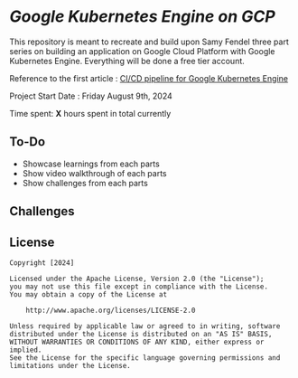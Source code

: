# *Google Kubernetes Engine on GCP*

This repository is meant to recreate and build upon Samy Fendel three part series on building an application on Google Cloud Platform with Google Kubernetes Engine. Everything will be done a free tier account.

Reference to the first article : [CI/CD pipeline for Google Kubernetes Engine](https://medium.com/@samy.fadel/ci-cd-pipeline-for-google-kubernetes-engine-full-gcp-e7057efbbc05)

Project Start Date : Friday August 9th, 2024

Time spent: **X** hours spent in total currently

## To-Do
- Showcase learnings from each parts
- Show video walkthrough of each parts
- Show challenges from each parts

## Challenges

## License

    Copyright [2024]

    Licensed under the Apache License, Version 2.0 (the "License");
    you may not use this file except in compliance with the License.
    You may obtain a copy of the License at

        http://www.apache.org/licenses/LICENSE-2.0

    Unless required by applicable law or agreed to in writing, software
    distributed under the License is distributed on an "AS IS" BASIS,
    WITHOUT WARRANTIES OR CONDITIONS OF ANY KIND, either express or implied.
    See the License for the specific language governing permissions and
    limitations under the License.
